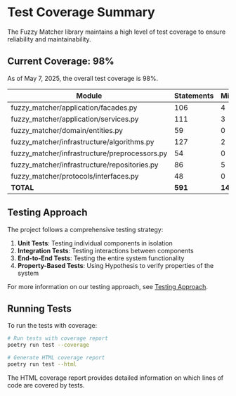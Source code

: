 # Test Coverage Summary

The Fuzzy Matcher library maintains a high level of test coverage to ensure reliability and maintainability.

## Current Coverage: 98%

As of May 7, 2025, the overall test coverage is 98%.

| Module | Statements | Missing | Coverage |
|--------|------------|---------|----------|
| fuzzy_matcher/application/facades.py | 106 | 4 | 96% |
| fuzzy_matcher/application/services.py | 111 | 3 | 97% |
| fuzzy_matcher/domain/entities.py | 59 | 0 | 100% |
| fuzzy_matcher/infrastructure/algorithms.py | 127 | 2 | 98% |
| fuzzy_matcher/infrastructure/preprocessors.py | 54 | 0 | 100% |
| fuzzy_matcher/infrastructure/repositories.py | 86 | 5 | 94% |
| fuzzy_matcher/protocols/interfaces.py | 48 | 0 | 100% |
| **TOTAL** | **591** | **14** | **98%** |

## Testing Approach

The project follows a comprehensive testing strategy:

1. **Unit Tests**: Testing individual components in isolation
2. **Integration Tests**: Testing interactions between components
3. **End-to-End Tests**: Testing the entire system functionality
4. **Property-Based Tests**: Using Hypothesis to verify properties of the system

For more information on our testing approach, see [Testing Approach](testing.md).

## Running Tests

To run the tests with coverage:

```bash
# Run tests with coverage report
poetry run test --coverage

# Generate HTML coverage report
poetry run test --html
```

The HTML coverage report provides detailed information on which lines of code are covered by tests.
